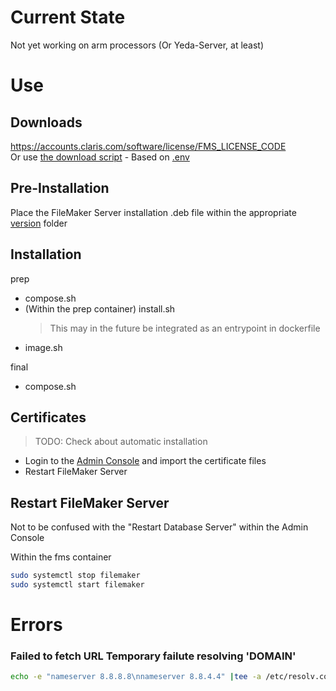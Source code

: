 # Current State
Not yet working on arm processors (Or Yeda-Server, at least)

# Use
## Downloads
https://accounts.claris.com/software/license/FMS_LICENSE_CODE <br>
Or use [the download script](.versions/download.sh) - Based on [.env](../.env)

## Pre-Installation
Place the FileMaker Server installation .deb file within the appropriate [version](./prep/versions/) folder

## Installation
prep
- compose.sh
- (Within the prep container) install.sh
  > This may in the future be integrated as an entrypoint in dockerfile
- image.sh

final
- compose.sh

## Certificates
> TODO: Check about automatic installation

- Login to the [Admin Console](https://localhost/admin-console) and import the certificate files
- Restart FileMaker Server

## Restart FileMaker Server
Not to be confused with the "Restart Database Server" within the Admin Console

Within the fms container
```sh
sudo systemctl stop filemaker 
sudo systemctl start filemaker 
```

# Errors
### Failed to fetch URL    Temporary failute resolving 'DOMAIN'
```sh
echo -e "nameserver 8.8.8.8\nnameserver 8.8.4.4" |tee -a /etc/resolv.conf
```